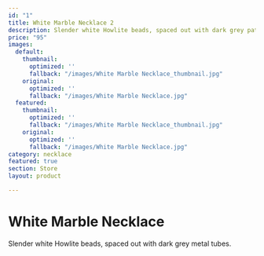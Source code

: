 ```yaml
---
id: "1"
title: White Marble Necklace 2
description: Slender white Howlite beads, spaced out with dark grey patina metal tubes.
price: "95"
images:
  default:
    thumbnail:
      optimized: ''
      fallback: "/images/White Marble Necklace_thumbnail.jpg"
    original:
      optimized: ''
      fallback: "/images/White Marble Necklace.jpg"
  featured:
    thumbnail:
      optimized: ''
      fallback: "/images/White Marble Necklace_thumbnail.jpg"
    original:
      optimized: ''
      fallback: "/images/White Marble Necklace.jpg"
category: necklace
featured: true
section: Store
layout: product

---
```

# White Marble Necklace

Slender white Howlite beads, spaced out with dark grey metal tubes.